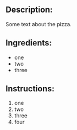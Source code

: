 ## Description:
Some text about the pizza.

## Ingredients:
- one
- two
- three

## Instructions:
1. one
2. two 
3. three
4. four
